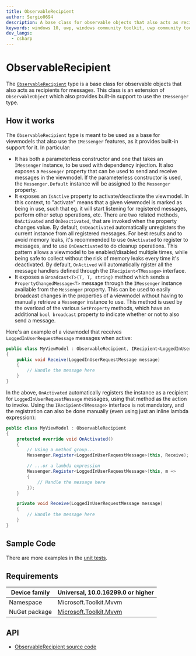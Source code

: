```yaml
---
title: ObservableRecipient
author: Sergio0694
description: A base class for observable objects that also acts as recipients for messages
keywords: windows 10, uwp, windows community toolkit, uwp community toolkit, uwp toolkit, mvvm, componentmodel, property changed, notification, binding, messenger, messaging, net core, net standard
dev_langs:
  - csharp
---
```


# ObservableRecipient

The [`ObservableRecipient`](https://docs.microsoft.com/dotnet/api/microsoft.toolkit.mvvm.componentmodel.ObservableRecipient) type is a base class for observable objects that also acts as recipients for messages. This class is an extension of `ObservableObject` which also provides built-in support to use the `IMessenger` type.

## How it works

The `ObservableRecipient` type is meant to be used as a base for viewmodels that also use the `IMessenger` features, as it provides built-in support for it. In particular:

- It has both a parameterless constructor and one that takes an `IMessenger` instance, to be used with dependency injection. It also exposes a `Messenger` property that can be used to send and receive messages in the viewmodel. If the parameterless constructor is used, the `Messenger.Default` instance will be assigned to the `Messenger` property.
- It exposes an `IsActive` property to activate/deactivate the viewmodel. In this context, to "activate" means that a given viewmodel is marked as being in use, such that eg. it will start listening for registered messages, perform other setup operations, etc. There are two related methods, `OnActivated` and `OnDeactivated`, that are invoked when the property changes value. By default, `OnDeactivated` automatically unregisters the current instance from all registered messages. For best results and to avoid memory leaks, it's recommended to use `OnActivated` to register to messages, and to use `OnDeactivated` to do cleanup operations. This pattern allows a viewmodel to be enabled/disabled multiple times, while being safe to collect without the risk of memory leaks every time it's deactivated. By default, `OnActived` will automatically rgister all the message handlers defined through the `IRecipient<TMessage>` interface.
- It exposes a `Broadcast<T>(T, T, string)` method which sends a `PropertyChangedMessage<T>` message through the `IMessenger` instance available from the `Messenger` property. This can be used to easily broadcast changes in the properties of a viewmodel without having to manually retrieve a `Messenger` instance to use. This method is used by the overload of the various `SetProperty` methods, which have an additional `bool broadcast` property to indicate whether or not to also send a message.

Here's an example of a viewmodel that receives `LoggedInUserRequestMessage` messages when active:

```csharp
public class MyViewModel : ObservableRecipient, IRecipient<LoggedInUserRequestMessage>
{
    public void Receive(LoggedInUserRequestMessage message)
    {
        // Handle the message here
    }
}
```

In the above, `OnActivated` automatically registers the instance as a recipient for `LoggedInUserRequestMessage` messages, using that method as the action to invoke. Using the `IRecipient<TMessage>` interface is not mandatory, and the registration can also be done manually (even using just an inline lambda expression):

```csharp
public class MyViewModel : ObservableRecipient
{
    protected override void OnActivated()
    {
        // Using a method group...
        Messenger.Register<LoggedInUserRequestMessage>(this, Receive);

        // ...or a lambda expression
        Messenger.Register<LoggedInUserRequestMessage>(this, m =>
        {
            // Handle the message here
        });
    }

    private void Receive(LoggedInUserRequestMessage message)
    {
        // Handle the message here
    }
}
```

## Sample Code

There are more examples in the [unit tests](https://github.com/Microsoft/WindowsCommunityToolkit//blob/master/UnitTests/UnitTests.Shared/Mvvm).

## Requirements

| Device family | Universal, 10.0.16299.0 or higher |
| --- | --- |
| Namespace | Microsoft.Toolkit.Mvvm |
| NuGet package | [Microsoft.Toolkit.Mvvm](https://www.nuget.org/packages/Microsoft.Toolkit.Mvvm/) |

## API

* [ObservableRecipient source code](https://github.com/Microsoft/WindowsCommunityToolkit//blob/master/Microsoft.Toolkit.Mvvm/ComponentModel/ObservableRecipient.cs)
